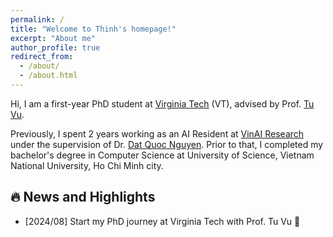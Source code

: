 ```yaml
---
permalink: /
title: "Welcome to Thinh's homepage!"
excerpt: "About me"
author_profile: true
redirect_from: 
  - /about/
  - /about.html
---
```

Hi, I am a first-year PhD student at [Virginia Tech](https://cs.vt.edu/) (VT), advised by Prof. [Tu Vu](https://tuvllms.github.io/). 

Previously, I spent 2 years working as an AI Resident at [VinAI Research](https://www.vinai.io/) under the supervision of Dr. [Dat Quoc Nguyen](https://datquocnguyen.github.io/). Prior to that, I completed my bachelor's degree in Computer Science at University of Science, Vietnam National University, Ho Chi Minh city.
<!-- I am deeply interested in natural language processing (NLP) and LLMs. I welcome the opportunity to expand my horizons and delve into new interesting topics. -->

## 🔥 News and Highlights
* [2024/08] Start my PhD journey at Virginia Tech with Prof. Tu Vu 🎉